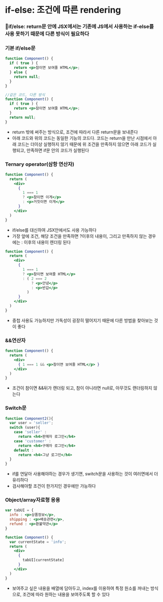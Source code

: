 # if-else: 조건에 따른 rendering

### 🧩if/else: return문 안에 JSX에서는 기존에 JS에서 사용하는 if-else를 사용 못하기 때문에 다른 방식이 필요하다

### 기본 if/else문

```jsx
function Component() {
  if ( true ) {
    return <p>참이면 보여줄 HTML</p>;
  } else {
    return null;
  }
} 

//같은 코드, 다른 방식
function Component() {
  if ( true ) {
    return <p>참이면 보여줄 HTML</p>;
  } 
  return null;
} 
```

- return 밖에 써주는 방식으로, 조건에 따라서 다른 return문을 보내준다
- 아래 코드와 위의 코드는 동일한 기능의 코드다. 코드는 return을 만난 시점에서 아래 코드는 더이상 실행하지 않기 때문에 위 조건을 만족하지 않으면 아래 코드가 실행되고, 만족하면 if문 안의 코드가 실행된다

### Ternary operator(삼항 연산자)

```jsx
function Component() {
  return (
    <div>
      {
        1 === 1
        ? <p>참이면 이게</p>
        : <p>거짓이면 이게</p>
      }
    </div>
  )
} 

```

- if/else를 대신하여 JSX안에서도 사용 가능하다
- 가장 앞에 조건, 해당 조건을 만족하면 ?이후의 내용이, 그리고 만족하지 않는 경우에는 : 이후의 내용이 렌더링 된다

```jsx
function Component() {
  return (
    <div>
      {
        1 === 1
        ? <p>참이면 보여줄 HTML</p>
        : ( 2 === 2 
            ? <p>안녕</p> 
            : <p>반갑</p> 
          )
      }
    </div>
  )
} 
```

- 중첩 사용도 가능하지만 가독성이 굉장히 떨어지기 때문에 다른 방법을 찾아보는 것이 좋다

### &&연산자

```jsx
function Component() {
  return (
    <div>
      { 1 === 1 && <p>참이면 보여줄 HTML</p> }
    </div>
  )
}
```

- 조건이 참이면 &&뒤가 랜더링 되고, 참이 아니라면 null로, 아무것도 랜더링하지 않는다

### Switch문

```jsx
function Component2(){
  var user = 'seller';
  switch (user){
    case 'seller' :
      return <h4>판매자 로그인</h4>
    case 'customer' :
      return <h4>구매자 로그인</h4>
    default : 
      return <h4>그냥 로그인</h4>
  }
}
```

- if를 연달아 사용해야하는 경우가 생기면, switch문을 사용하는 것이 여러면에서 더 유리하다
- 검사해야할 조건이 한가지인 경우에만 가능하다

### Object/array자료형 응용

```jsx
var tabUI = { 
  info : <p>상품정보</p>,
  shipping : <p>배송관련</p>,
  refund : <p>환불약관</p>
}

function Component() {
  var currentState = 'info';
  return (
    <div>
      {
        tabUI[currentState]
      }
    </div>
  )
} 
```

- 보여주고 싶은 내용을 배열에 담아두고, index를 이용하여 특정 원소를 꺼내는 방식으로, 조건에 따라 원하는 내용을 보여주도록 할 수 있다
